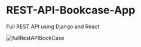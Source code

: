 # REST-API-Bookcase-App
Full REST API using Django and React

![fullRestAPIBookCase](https://github.com/user-attachments/assets/cbd43e2c-3c72-4d92-8b44-28bcf9250245)
